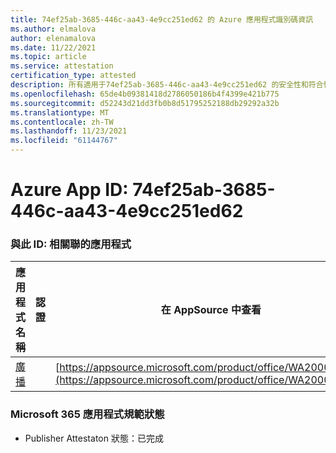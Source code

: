 ```yaml
---
title: 74ef25ab-3685-446c-aa43-4e9cc251ed62 的 Azure 應用程式識別碼資訊
ms.author: elmalova
author: elenamalova
ms.date: 11/22/2021
ms.topic: article
ms.service: attestation
certification_type: attested
description: 所有適用于74ef25ab-3685-446c-aa43-4e9cc251ed62 的安全性和符合性資訊資訊。
ms.openlocfilehash: 65de4b09381418d2786050186b4f4399e421b775
ms.sourcegitcommit: d52243d21dd3fb0b8d51795252188db29292a32b
ms.translationtype: MT
ms.contentlocale: zh-TW
ms.lasthandoff: 11/23/2021
ms.locfileid: "61144767"
---
```

# <a name="azure-app-id-74ef25ab-3685-446c-aa43-4e9cc251ed62"></a>Azure App ID: 74ef25ab-3685-446c-aa43-4e9cc251ed62


### <a name="apps-associated-with-this-id"></a>與此 ID: 相關聯的應用程式
| **應用程式名稱** | **認證** | **在 AppSource 中查看** |
|--------------|---------------|-----------------------|
| [廣播](https://docs.microsoft.com/microsoft-365-app-certification/forward/WA200002697) |  | [https://appsource.microsoft.com/product/office/WA200002697](https://appsource.microsoft.com/product/office/WA200002697) |

### <a name="microsoft-365-app-compliance-status"></a>Microsoft 365 應用程式規範狀態
- Publisher Attestaton 狀態：已完成
